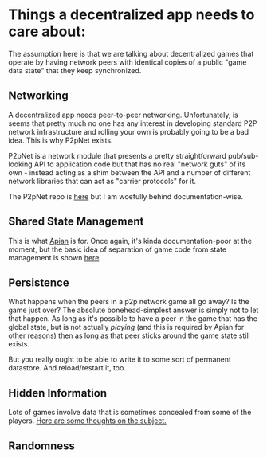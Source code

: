 
# Things a decentralized app needs to care about:

The assumption here is that we are talking about decentralized games that operate by having network peers with identical copies of a public "game data state" that they keep synchronized.

## Networking

A decentralized app needs peer-to-peer networking. Unfortunately, is seems that pretty much no one has any interest in developing standard P2P network infrastructure and rolling your own is probably going to be a bad idea. This is why P2pNet exists.

P2pNet is a network module that presents a pretty straightforward pub/sub-looking API to application code but that has no real "network guts" of its own - instead acting as a shim between the API and a number of different network libraries that can act as "carrier protocols" for it.

The P2pNet repo is [here](https://github.com/Apian-Framework/P2pNet) but I am woefully behind documentation-wise.

## Shared State Management

This is what [Apian](https://github.com/Apian-Framework/Apian.Net) is for. Once again, it's kinda documentation-poor at the moment, but the basic idea of separation of game code from state management is shown [here](http://apian-framework.com/)

## Persistence

What happens when the peers in a p2p network game all go away? Is the game just over? The absolute bonehead-simplest answer is simply not to let that happen. As long as it's possible to have a peer in the game that has the global state, but is not actually _playing_ (and this is required by Apian for other reasons) then as long as that peer sticks around the game state still exists.

But you really ought to be able to write it to some sort of permanent datastore. And reload/restart it, too.

## Hidden Information

Lots of games involve data that is sometimes concealed from some of the players. [Here are some thoughts on the subject.](./HiddenData.md)


## Randomness





